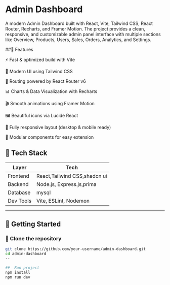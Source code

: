 # Admin Dashboard

A modern Admin Dashboard built with React, Vite, Tailwind CSS, React Router, Recharts, and Framer Motion.
The project provides a clean, responsive, and customizable admin panel interface with multiple sections like Overview, Products, Users, Sales, Orders, Analytics, and Settings.

##🚀 Features

⚡ Fast & optimized build with Vite

🎨 Modern UI using Tailwind CSS

🔄 Routing powered by React Router v6

📊 Charts & Data Visualization with Recharts

🎬 Smooth animations using Framer Motion

🖼️ Beautiful icons via Lucide React

📱 Fully responsive layout (desktop & mobile ready)

🧩 Modular components for easy extension

## 🧰 Tech Stack

| Layer      | Tech                           |
|------------|--------------------------------|
| Frontend   | React,Tailwind CSS,shadcn ui   |
| Backend    | Node.js, Express.js,prima      |
| Database   | mysql                          |
| Dev Tools  | Vite, ESLint, Nodemon          |

---

## 🚀 Getting Started

### 📁 Clone the repository

```bash
git clone https://github.com/your-username/admin-dashboard.git
cd admin-dashboard
--

##  Run project
npm install
npm run dev
